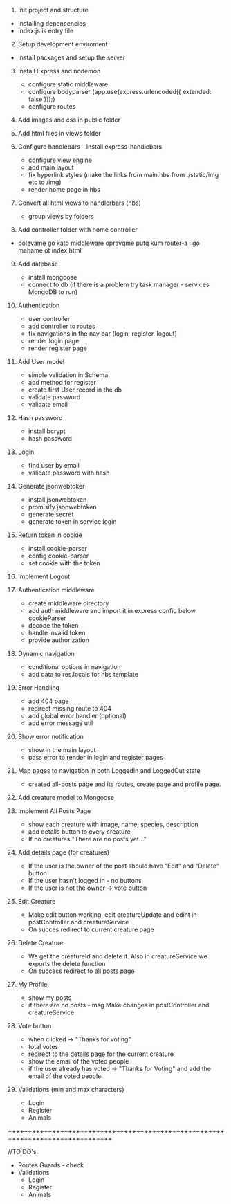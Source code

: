 1. Init project and structure
- Installing depencencies
- index.js is entry file

2. Setup development enviroment

- Install packages and setup the server

3. Install Express and nodemon
    - configure static middleware
    - configure bodyparser (app.use(express.urlencoded({ extended: false }));)
    - configure routes
4. Add images and css in public folder
5. Add html files in views folder
6. Configure handlebars - Install express-handlebars
    - configure view engine
    - add main layout
    - fix hyperlink styles (make the links from main.hbs from ./static/img etc to /img)
    - render home page in hbs 
7. Convert all html views to handlerbars (hbs)
    - group views by folders

8. Add controller folder with home controller
 - polzvame go kato middleware opravqme putq kum router-a i go mahame ot index.html
9. Add datebase
    - install mongoose
    - connect to db (if there is a problem try task manager - services MongoDB to run)
10. Authentication
    - user controller
    - add controller to routes
    - fix navigations in the nav bar (login, register, logout)
    - render login page
    - render register page
11. Add User model
    - simple validation in Schema
    - add method for register
    - create first User record in the db
    - validate password
    - validate email
12. Hash password
    - install bcrypt
    - hash password
13. Login
    - find user by email
    - validate password with hash

14. Generate jsonwebtoker
    - install jsonwebtoken
    - promisify jsonwebtoken
    - generate secret
    - generate token in service login
15. Return token in cookie
    - install cookie-parser
    - config cookie-parser
    - set cookie with the token
16. Implement Logout
17. Authentication middleware
    - create middleware directory
    - add auth middleware and import it in express config below cookieParser
    - decode the token
    - handle invalid token
    - provide authorization
18. Dynamic navigation
    - conditional options in navigation
    - add data to res.locals for hbs template
19. Error Handling
    - add 404 page
    - redirect missing route to 404
    - add global error handler (optional)
    - add error message util
20. Show error notification
    - show in the main layout
    - pass error to render in login and register pages

21. Map pages to navigation in both LoggedIn and LoggedOut state
    - created all-posts page and its routes, create page and profile page.

22. Add creature model to Mongoose

23. Implement All Posts Page
    - show each creature with image, name, species, description
    - add details button to every creature
    - If no creatures "There are no posts yet..."
24. Add details page (for creatures)
    - If the user is the owner of the post should have "Edit" and "Delete" button
    - If the user hasn't logged in - no buttons
    - If the user is not the owner -> vote button

25. Edit Creature
    - Make edit button working, edit creatureUpdate and edint in postController and creatureService
    - On succes redirect to current creature page

26. Delete Creature
    - We get the creatureId and delete it. Also in creatureService we exports the delete function
    - On success redirect to all posts page

27. My Profile
    - show my posts
    - if there are no posts - msg
    Make changes in postController and creatureService 

28. Vote button
    - when clicked -> "Thanks for voting"
    - total votes
    - redirect to the details page for the current creature
    - show the email of the voted people
    - if the user already has voted -> "Thanks for Voting" and add the email of the voted people

29. Validations (min and max characters)
    - Login 
    - Register 
    - Animals 




 
 
 
 ++++++++++++++++++++++++++++++++++++++++++++++++++++++++++++++++++++++++++++++++


//TO DO's


- Routes Guards - check
- Validations
    - Login
    - Register
    - Animals
